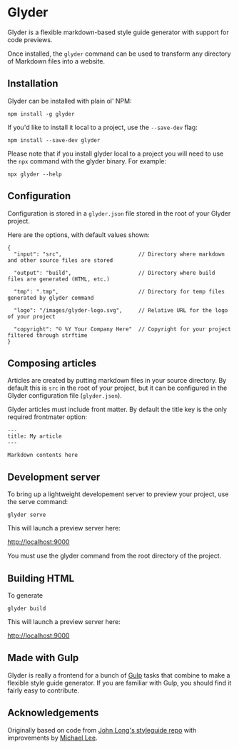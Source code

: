 # Glyder

Glyder is a flexible markdown-based style guide generator with support for code previews.

Once installed, the `glyder` command can be used to transform any directory of Markdown files into a website.


## Installation

Glyder can be installed with plain ol' NPM:

    npm install -g glyder

If you'd like to install it local to a project, use the `--save-dev` flag:

    npm install --save-dev glyder

Please note that if you install glyder local to a project you will need to use the `npx` command with the glyder binary. For example:

    npx glyder --help


## Configuration

Configuration is stored in a `glyder.json` file stored in the root of your Glyder project.

Here are the options, with default values shown:


    {
      "input": "src",                        // Directory where markdown and other source files are stored
      
      "output": "build",                     // Directory where build files are generated (HTML, etc.) 

      "tmp": ".tmp",                         // Directory for temp files generated by glyder command

      "logo": "/images/glyder-logo.svg",     // Relative URL for the logo of your project

      "copyright": "© %Y Your Company Here"  // Copyright for your project filtered through strftime
    }


## Composing articles

Articles are created by putting markdown files in your source directory. By default this is `src` in the root of your project, but it can be configured in the Glyder configuration file (`glyder.json`).

Glyder articles must include front matter. By default the title key is the only required frontmater option:

    ---
    title: My article
    ---

    Markdown contents here



## Development server

To bring up a lightweight developement server to preview your project, use the serve command:

    glyder serve

This will launch a preview server here:

  <http://localhost:9000>

You must use the glyder command from the root directory of the project.


## Building HTML

To generate

    glyder build 

This will launch a preview server here:

  <http://localhost:9000>


## Made with Gulp

Glyder is really a frontend for a bunch of [Gulp](gulp) tasks that combine to make a flexible style guide generator. If you are familiar with Gulp, you should find it fairly easy to contribute.


## Acknowledgements

Originally based on code from [John Long's styleguide repo][styleguide] with improvements by [Michael Lee][mlee].

[styleguide]: https://github.com/jlong/styleguide
[mlee]: https://github.com/michaellee
[gulp]: http://gulpjs.com/
